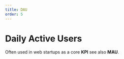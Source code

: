 ```yaml
---
title: DAU
order: 5
---
```

# Daily Active Users

Often used in web startups as a core **KPI**
see also **MAU**.

